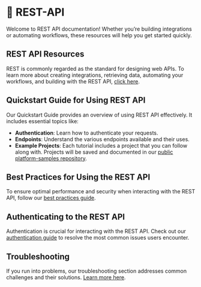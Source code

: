 # 🌟 REST-API

Welcome to REST API documentation! Whether you’re building integrations or automating workflows, these resources will help you get started quickly.

## REST API Resources

REST is commonly regarded as the standard for designing web APIs. To learn more about creating integrations, retrieving data, automating your workflows, and building with the REST API, [click here](https://docs.github.com/en/rest).

## Quickstart Guide for Using REST API

Our Quickstart Guide provides an overview of using REST API effectively. It includes essential topics like:
- **Authentication**: Learn how to authenticate your requests.
- **Endpoints**: Understand the various endpoints available and their uses.
- **Example Projects**: Each tutorial includes a project that you can follow along with. Projects will be saved and documented in our [public platform-samples repository](https://github.com/github/platform-samples).

## Best Practices for Using the REST API

To ensure optimal performance and security when interacting with the REST API, follow our [best practices guide](https://docs.github.com/en/rest/best-practices).

## Authenticating to the REST API

Authentication is crucial for interacting with the REST API. Check out our [authentication guide](https://docs.github.com/en/rest/guides/authentication) to resolve the most common issues users encounter.

## Troubleshooting

If you run into problems, our troubleshooting section addresses common challenges and their solutions. [Learn more here](https://docs.github.com/en/rest/guides/troubleshooting).

